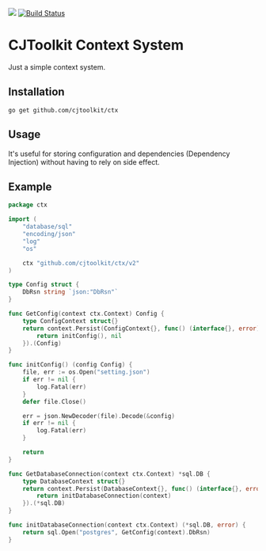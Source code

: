 [![](https://godoc.org/github.com/cjtoolkit/ctx?status.svg)](http://godoc.org/github.com/cjtoolkit/ctx)
[![Build Status](https://travis-ci.org/cjtoolkit/ctx.svg?branch=master)](https://travis-ci.org/cjtoolkit/ctx)

# CJToolkit Context System

Just a simple context system.

## Installation

`go get github.com/cjtoolkit/ctx`

## Usage

It's useful for storing configuration and dependencies (Dependency Injection) without having to rely on side effect.

## Example

```go
package ctx

import (
	"database/sql"
	"encoding/json"
	"log"
	"os"

	ctx "github.com/cjtoolkit/ctx/v2"
)

type Config struct {
	DbRsn string `json:"DbRsn"`
}

func GetConfig(context ctx.Context) Config {
	type ConfigContext struct{}
	return context.Persist(ConfigContext{}, func() (interface{}, error) {
		return initConfig(), nil
	}).(Config)
}

func initConfig() (config Config) {
	file, err := os.Open("setting.json")
	if err != nil {
		log.Fatal(err)
	}
	defer file.Close()

	err = json.NewDecoder(file).Decode(&config)
	if err != nil {
		log.Fatal(err)
	}

	return
}

func GetDatabaseConnection(context ctx.Context) *sql.DB {
	type DatabaseContext struct{}
	return context.Persist(DatabaseContext{}, func() (interface{}, error) {
		return initDatabaseConnection(context)
	}).(*sql.DB)
}

func initDatabaseConnection(context ctx.Context) (*sql.DB, error) {
	return sql.Open("postgres", GetConfig(context).DbRsn)
}
```
